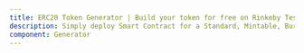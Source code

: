 ```yaml
---
title: ERC20 Token Generator | Build your token for free on Rinkeby Test Network
description: Simply deploy Smart Contract for a Standard, Mintable, Burnable, ERC20 Payable Token with Minter Role on Rinkeby Test Network.
component: Generator
---
```

